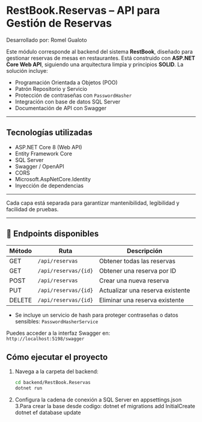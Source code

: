 # RestBook.Reservas – API para Gestión de Reservas
Desarrollado por: Romel Gualoto

Este módulo corresponde al backend del sistema **RestBook**, diseñado para gestionar reservas de mesas en restaurantes. Está construido con **ASP.NET Core Web API**, siguiendo una arquitectura limpia y principios **SOLID**. La solución incluye:

- Programación Orientada a Objetos (POO)
- Patrón Repositorio y Servicio
- Protección de contraseñas con `PasswordHasher`
- Integración con base de datos SQL Server
- Documentación de API con Swagger

---

## Tecnologías utilizadas

- ASP.NET Core 8 (Web API)
- Entity Framework Core
- SQL Server
- Swagger / OpenAPI
- CORS
- Microsoft.AspNetCore.Identity
- Inyección de dependencias

---


Cada capa está separada para garantizar mantenibilidad, legibilidad y facilidad de pruebas.

---

## 🔗 Endpoints disponibles

| Método   | Ruta                   | Descripción                         |
|----------|------------------------|-------------------------------------|
| GET      | `/api/reservas`        | Obtener todas las reservas          |
| GET      | `/api/reservas/{id}`   | Obtener una reserva por ID          |
| POST     | `/api/reservas`        | Crear una nueva reserva             |
| PUT      | `/api/reservas/{id}`   | Actualizar una reserva existente    |
| DELETE   | `/api/reservas/{id}`   | Eliminar una reserva existente      |
- Se incluye un servicio de hash para proteger contraseñas o datos sensibles: `PasswordHasherService`

Puedes acceder a la interfaz Swagger en:  
 `http://localhost:5198/swagger`


##  Cómo ejecutar el proyecto

1. Navega a la carpeta del backend:
   ```bash
   cd backend/RestBook.Reservas
   dotnet run
2. Configura la cadena de conexión a SQL Server en appsettings.json
3.Para crear la base desde codigo:
    dotnet ef migrations add InitialCreate
    dotnet ef database update


